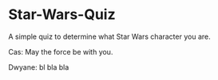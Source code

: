 # Star-Wars-Quiz
A simple quiz to determine what Star Wars character you are.

Cas: May the force be with you.


Dwyane: bl bla bla
